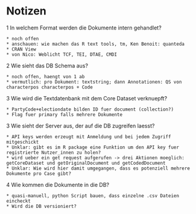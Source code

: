 Notizen
=======

1 In welchem Format werden die Dokumente intern gehandlet?

    * noch offen
    * anschauen: wie machen das R text tools, tm, Ken Benoit: quanteda
    * CRAN View
    * von Nico: Weblicht TCF, TEI, DTAE, CMDI
    
2 Wie sieht das DB Schema aus?

    * noch offen, haengt von 1 ab
    * vermutlich: pro Dokument: textstring; dann Annotationen: QS von characterpos characterpos + Code
    
3 Wie wird die Textdatenbank mit dem Core Dataset verknuepft?

    * PartyCode+electiondate bilden ID fuer document (collection?)
    * Flag fuer primary falls mehrere Dokumente
    
3 Wie sieht der Server aus, der auf die DB zugreifen laesst?

    * API keys werden erzeugt mit Anmeldung und bei jedem Zugriff mitgeschickt
    * Unklar: gibt es im R package eine Funktion um den API key fuer registrierte Nutzer_innen zu holen?
    * wird ueber ein get request aufgerufen -> drei Aktionen moeglich: getCoreDataset und getOriginalDocument und getCodedDocument
    * Unklar: Wie wird hier damit umgegangen, dass es potenziell mehrere Dokumente pro Case gibt?
    
4 Wie kommen die Dokumente in die DB?

    * quasi-manuell, python Script bauen, dass einzelne .csv Dateien eincheckt
    * Wird die DB versioniert?
    

    
    